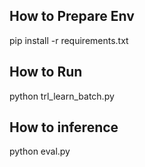 ## How to Prepare Env
pip install -r requirements.txt


## How to Run

python trl_learn_batch.py


## How to inference

python eval.py 
